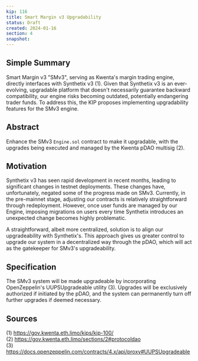 ```yaml
---
kip: 116
title: Smart Margin v3 Upgradability
status: Draft
created: 2024-01-16
section: 4
snapshot:
---
```


## Simple Summary

Smart Margin v3 "SMv3", serving as Kwenta's margin trading engine, directly interfaces with Synthetix v3 (1). Given that Synthetix v3 is an ever-evolving, upgradable platform that doesn't necessarily guarantee backward compatibility, our engine risks becoming outdated, potentially endangering trader funds. To address this, the KIP proposes implementing upgradability features for the SMv3 engine.

## Abstract

Enhance the SMv3 `Engine.sol` contract to make it upgradable, with the upgrades being executed and managed by the Kwenta pDAO multisig (2).

## Motivation

Synthetix v3 has seen rapid development in recent months, leading to significant changes in testnet deployments. These changes have, unfortunately, negated some of the progress made on SMv3. Currently, in the pre-mainnet stage, adjusting our contracts is relatively straightforward through redeployment. However, once user funds are managed by our Engine, imposing migrations on users every time Synthetix introduces an unexpected change becomes highly problematic.

A straightforward, albeit more centralized, solution is to align our upgradeability with Synthetix's. This approach gives us greater control to upgrade our system in a decentralized way through the pDAO, which will act as the gatekeeper for SMv3's upgradeability.

## Specification

The SMv3 system will be made upgradeable by incorporating OpenZeppelin's UUPSUpgradeable utility (3). Upgrades will be exclusively authorized if initiated by the pDAO, and the system can permanently turn off further upgrades if deemed necessary.

## Sources

(1) https://gov.kwenta.eth.limo/kips/kip-100/ <br>
(2) https://gov.kwenta.eth.limo/sections/2#protocoldao <br>
(3) https://docs.openzeppelin.com/contracts/4.x/api/proxy#UUPSUpgradeable <br>